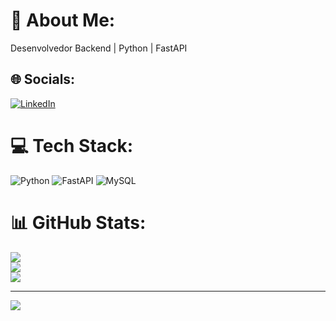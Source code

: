 # 💫 About Me:
Desenvolvedor Backend | Python | FastAPI


## 🌐 Socials:
[![LinkedIn](https://img.shields.io/badge/LinkedIn-%230077B5.svg?logo=linkedin&logoColor=white)]([https://linkedin.com/in/cmagnosb]) 

# 💻 Tech Stack:
![Python](https://img.shields.io/badge/python-3670A0?style=for-the-badge&logo=python&logoColor=ffdd54) ![FastAPI](https://img.shields.io/badge/FastAPI-005571?style=for-the-badge&logo=fastapi) ![MySQL](https://img.shields.io/badge/mysql-%2300000f.svg?style=for-the-badge&logo=mysql&logoColor=white)
# 📊 GitHub Stats:
![](https://github-readme-stats.vercel.app/api?username=charlesbrito&theme=dark&hide_border=true&include_all_commits=false&count_private=false)<br/>
![](https://github-readme-streak-stats.herokuapp.com/?user=charlesbrito&theme=dark&hide_border=true)<br/>
![](https://github-readme-stats.vercel.app/api/top-langs/?username=charlesbrito&theme=dark&hide_border=true&include_all_commits=false&count_private=false&layout=compact)

---
[![](https://visitcount.itsvg.in/api?id=charlesbrito&icon=0&color=0)](https://visitcount.itsvg.in)

<!-- Proudly created with GPRM ( https://gprm.itsvg.in ) -->
